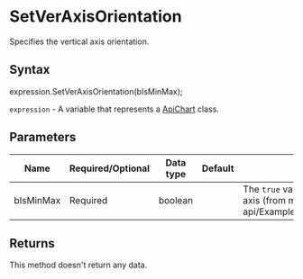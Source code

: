 # SetVerAxisOrientation

Specifies the vertical axis orientation.

## Syntax

expression.SetVerAxisOrientation(bIsMinMax);

`expression` - A variable that represents a [ApiChart](../ApiChart.md) class.

## Parameters

| **Name** | **Required/Optional** | **Data type** | **Default** | **Description** |
| ------------- | ------------- | ------------- | ------------- | ------------- |
| bIsMinMax | Required | boolean |  | The <code>true</code> value will set the normal data direction for the vertical axis (from minimum to maximum).* @see office-js-api/Examples/{Editor}/ApiChart/Methods/SetVerAxisOrientation.js |

## Returns

This method doesn't return any data.